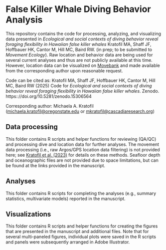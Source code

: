 # False Killer Whale Diving Behavior Analysis
This repository contains the code for processing, analyzing, and visualizing data presented in *Ecological and social contexts of diving behavior reveal foraging flexibility in Hawaiian false killer whales* Kratofil MA, Shaff JF, Hoffbauer HK, Cantor M, Hill MC, Baird RW. (in prep; to be submitted to *Movement Ecology*). Raw location and behavior data are being used for several current analyses and thus are not publicly available at this time. However, location data can be visualized on [Movebank](https://www.movebank.org/cms/movebank-main) and made available from the corresponding author upon reasonable request. 

Code can be cited as: Kratofil MA, Shaff JF, Hoffbauer HK, Cantor M, Hill MC, Baird RW (2025) Code for *Ecological and social contexts of diving behavior reveal foraging flexibility in Hawaiian false killer whales*. Zenodo. https:://doi.org/10.5281/zenodo.15306564 

Corresponding author: Michaela A. Kratofil (michaela.kratofil@oregonstate.edu or mkratofil@cascadiaresearch.org)

## Data processing
This folder contains R scripts and helper functions for reviewing (QA/QC) and processing dive and location data for further analyses. The movement data processing (i.e., raw Argos/GPS location data filtering) is not provided here; see [Kratofil et al. (2023)](https://www.frontiersin.org/journals/marine-science/articles/10.3389/fmars.2023.1053581/full) for details on these methods. Seafloor depth and oceanographic files are not provided due to space limitations, but can be found at the links provided in the manuscript. 

## Analyses
This folder contains R scripts for completing the analyses (e.g., summary statistics, multivariate models) reported in the manuscript. 

## Visualizations
This folder contains R scripts and helper functions for creating the figures that are presented in the manuscript and additional files. Note that for several multi-paneled figures, individual plots were saved in the R scripts and panels were subsequently arranged in Adobe Illustrator. 
